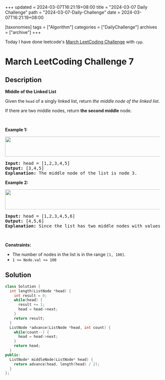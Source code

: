 +++
updated = 2024-03-07T16:21:19+08:00
title = "2024-03-07 Daily Challenge"
path = "2024-03-07-Daily-Challenge"
date = 2024-03-07T16:21:19+08:00

[taxonomies]
tags = ["Algorithm"]
categories = ["DailyChallenge"]
archives = ["archive"]
+++

Today I have done leetcode's [March LeetCoding Challenge](https://leetcode.com/problems/middle-of-the-linked-list/) with `cpp`.

<!-- more -->

# March LeetCoding Challenge 7

## Description

**Middle of the Linked List**

<p>Given the <code>head</code> of a singly linked list, return <em>the middle node of the linked list</em>.</p>

<p>If there are two middle nodes, return <strong>the second middle</strong> node.</p>

<p>&nbsp;</p>
<p><strong class="example">Example 1:</strong></p>
<img alt="" src="https://assets.leetcode.com/uploads/2021/07/23/lc-midlist1.jpg" style="width: 544px; height: 65px;" />
<pre>
<strong>Input:</strong> head = [1,2,3,4,5]
<strong>Output:</strong> [3,4,5]
<strong>Explanation:</strong> The middle node of the list is node 3.
</pre>

<p><strong class="example">Example 2:</strong></p>
<img alt="" src="https://assets.leetcode.com/uploads/2021/07/23/lc-midlist2.jpg" style="width: 664px; height: 65px;" />
<pre>
<strong>Input:</strong> head = [1,2,3,4,5,6]
<strong>Output:</strong> [4,5,6]
<strong>Explanation:</strong> Since the list has two middle nodes with values 3 and 4, we return the second one.
</pre>

<p>&nbsp;</p>
<p><strong>Constraints:</strong></p>

<ul>
	<li>The number of nodes in the list is in the range <code>[1, 100]</code>.</li>
	<li><code>1 &lt;= Node.val &lt;= 100</code></li>
</ul>

## Solution

``` cpp
class Solution {
  int length(ListNode *head) {
    int result = 0;
    while(head) {
      result += 1;
      head = head->next;
    }
    return result;
  }
  ListNode *advance(ListNode *head, int count) {
    while(count--) {
      head = head->next;
    }
    return head;
  }
public:
  ListNode* middleNode(ListNode* head) {
    return advance(head, length(head) / 2);
  }
};

```

